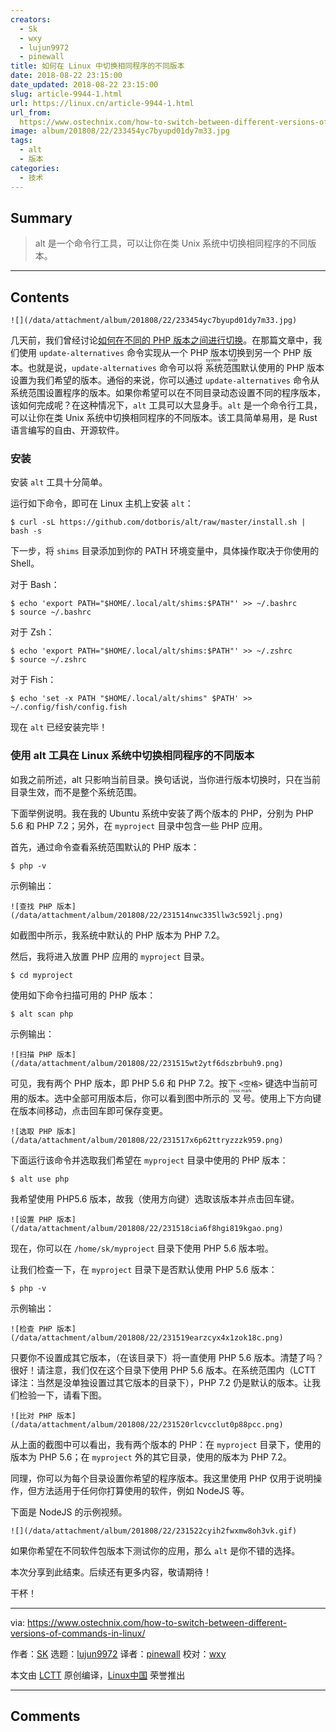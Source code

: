 ```yaml
---
creators:
  - Sk
  - wxy
  - lujun9972
  - pinewall
title: 如何在 Linux 中切换相同程序的不同版本
date: 2018-08-22 23:15:00
date_updated: 2018-08-22 23:15:00
slug: article-9944-1.html
url: https://linux.cn/article-9944-1.html
url_from: 
  https://www.ostechnix.com/how-to-switch-between-different-versions-of-commands-in-linux/
image: album/201808/22/233454yc7byupd01dy7m33.jpg
tags:
  - alt
  - 版本
categories:
  - 技术
---
```


## Summary

> alt 是一个命令行工具，可以让你在类 Unix 系统中切换相同程序的不同版本。

***

<!-- more -->

## Contents

`![](/data/attachment/album/201808/22/233454yc7byupd01dy7m33.jpg)`

几天前，我们曾经讨论[如何在不同的 PHP 版本之间进行切换](https://linux.cn/article-9951-1.html)。在那篇文章中，我们使用 `update-alternatives` 命令实现从一个 PHP 版本切换到另一个 PHP 版本。也就是说，`update-alternatives` 命令可以将<ruby> 系统范围 <rt>  system wide </rt></ruby>默认使用的 PHP 版本设置为我们希望的版本。通俗的来说，你可以通过 `update-alternatives` 命令从系统范围设置程序的版本。如果你希望可以在不同目录动态设置不同的程序版本，该如何完成呢？在这种情况下，`alt` 工具可以大显身手。`alt` 是一个命令行工具，可以让你在类 Unix 系统中切换相同程序的不同版本。该工具简单易用，是 Rust 语言编写的自由、开源软件。

### 安装

安装 `alt` 工具十分简单。

运行如下命令，即可在 Linux 主机上安装 `alt`：

```shell
$ curl -sL https://github.com/dotboris/alt/raw/master/install.sh | bash -s
```

下一步，将 `shims` 目录添加到你的 PATH 环境变量中，具体操作取决于你使用的 Shell。

对于 Bash：

```shell
$ echo 'export PATH="$HOME/.local/alt/shims:$PATH"' >> ~/.bashrc
$ source ~/.bashrc
```

对于 Zsh：

```shell
$ echo 'export PATH="$HOME/.local/alt/shims:$PATH"' >> ~/.zshrc
$ source ~/.zshrc
```

对于 Fish：

```shell
$ echo 'set -x PATH "$HOME/.local/alt/shims" $PATH' >> ~/.config/fish/config.fish
```

现在 `alt` 已经安装完毕！

### 使用 alt 工具在 Linux 系统中切换相同程序的不同版本

如我之前所述，alt 只影响当前目录。换句话说，当你进行版本切换时，只在当前目录生效，而不是整个系统范围。

下面举例说明。我在我的 Ubuntu 系统中安装了两个版本的 PHP，分别为 PHP 5.6 和 PHP 7.2；另外，在 `myproject` 目录中包含一些 PHP 应用。

首先，通过命令查看系统范围默认的 PHP 版本：

```shell
$ php -v
```

示例输出：

`![查找 PHP 版本](/data/attachment/album/201808/22/231514nwc335llw3c592lj.png)`

如截图中所示，我系统中默认的 PHP 版本为 PHP 7.2。

然后，我将进入放置 PHP 应用的 `myproject` 目录。

```shell
$ cd myproject
```

使用如下命令扫描可用的 PHP 版本：

```shell
$ alt scan php
```

示例输出：

`![扫描 PHP 版本](/data/attachment/album/201808/22/231515wt2ytf6dszbrbuh9.png)`

可见，我有两个 PHP 版本，即 PHP 5.6 和 PHP 7.2。按下 `<空格>` 键选中当前可用的版本。选中全部可用版本后，你可以看到图中所示的<ruby> 叉号 <rt>  cross mark </rt></ruby>。使用上下方向键在版本间移动，点击回车即可保存变更。

`![选取 PHP 版本](/data/attachment/album/201808/22/231517x6p62ttryzzzk959.png)`

下面运行该命令并选取我们希望在 `myproject` 目录中使用的 PHP 版本：

```shell
$ alt use php
```

我希望使用 PHP5.6 版本，故我（使用方向键）选取该版本并点击回车键。

`![设置 PHP 版本](/data/attachment/album/201808/22/231518cia6f8hgi819kgao.png)`

现在，你可以在 `/home/sk/myproject` 目录下使用 PHP 5.6 版本啦。

让我们检查一下，在 `myproject` 目录下是否默认使用 PHP 5.6 版本：

```shell
$ php -v
```

示例输出：

`![检查 PHP 版本](/data/attachment/album/201808/22/231519earzcyx4x1zok18c.png)`

只要你不设置成其它版本，（在该目录下）将一直使用 PHP 5.6 版本。清楚了吗？很好！请注意，我们仅在这个目录下使用 PHP 5.6 版本。在系统范围内（LCTT 译注：当然是没单独设置过其它版本的目录下），PHP 7.2 仍是默认的版本。让我们检验一下，请看下图。

`![比对 PHP 版本](/data/attachment/album/201808/22/231520rlcvcclut0p88pcc.png)`

从上面的截图中可以看出，我有两个版本的 PHP：在 `myproject` 目录下，使用的版本为 PHP 5.6；在 `myproject` 外的其它目录，使用的版本为 PHP 7.2。

同理，你可以为每个目录设置你希望的程序版本。我这里使用 PHP 仅用于说明操作，但方法适用于任何你打算使用的软件，例如 NodeJS 等。

下面是 NodeJS 的示例视频。

`![](/data/attachment/album/201808/22/231522cyih2fwxmw8oh3vk.gif)`

如果你希望在不同软件包版本下测试你的应用，那么 `alt` 是你不错的选择。

本次分享到此结束。后续还有更多内容，敬请期待！

干杯！

---

via: <https://www.ostechnix.com/how-to-switch-between-different-versions-of-commands-in-linux/>

作者：[SK](https://www.ostechnix.com/author/sk/) 选题：[lujun9972](https://github.com/lujun9972) 译者：[pinewall](https://github.com/pinewall) 校对：[wxy](https://github.com/wxy)

本文由 [LCTT](https://github.com/LCTT/TranslateProject) 原创编译，[Linux中国](https://linux.cn/) 荣誉推出

***

## Comments
